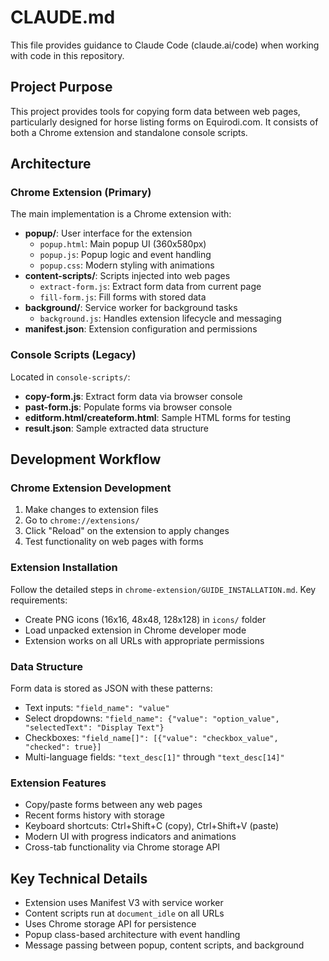 # CLAUDE.md

This file provides guidance to Claude Code (claude.ai/code) when working with code in this repository.

## Project Purpose

This project provides tools for copying form data between web pages, particularly designed for horse listing forms on Equirodi.com. It consists of both a Chrome extension and standalone console scripts.

## Architecture

### Chrome Extension (Primary)
The main implementation is a Chrome extension with:

- **popup/**: User interface for the extension
  - `popup.html`: Main popup UI (360x580px)
  - `popup.js`: Popup logic and event handling
  - `popup.css`: Modern styling with animations
- **content-scripts/**: Scripts injected into web pages
  - `extract-form.js`: Extract form data from current page
  - `fill-form.js`: Fill forms with stored data
- **background/**: Service worker for background tasks
  - `background.js`: Handles extension lifecycle and messaging
- **manifest.json**: Extension configuration and permissions

### Console Scripts (Legacy)
Located in `console-scripts/`:
- **copy-form.js**: Extract form data via browser console
- **past-form.js**: Populate forms via browser console
- **editform.html/createform.html**: Sample HTML forms for testing
- **result.json**: Sample extracted data structure

## Development Workflow

### Chrome Extension Development
1. Make changes to extension files
2. Go to `chrome://extensions/`
3. Click "Reload" on the extension to apply changes
4. Test functionality on web pages with forms

### Extension Installation
Follow the detailed steps in `chrome-extension/GUIDE_INSTALLATION.md`. Key requirements:
- Create PNG icons (16x16, 48x48, 128x128) in `icons/` folder
- Load unpacked extension in Chrome developer mode
- Extension works on all URLs with appropriate permissions

### Data Structure
Form data is stored as JSON with these patterns:
- Text inputs: `"field_name": "value"`
- Select dropdowns: `"field_name": {"value": "option_value", "selectedText": "Display Text"}`
- Checkboxes: `"field_name[]": [{"value": "checkbox_value", "checked": true}]`
- Multi-language fields: `"text_desc[1]"` through `"text_desc[14]"`

### Extension Features
- Copy/paste forms between any web pages
- Recent forms history with storage
- Keyboard shortcuts: Ctrl+Shift+C (copy), Ctrl+Shift+V (paste)
- Modern UI with progress indicators and animations
- Cross-tab functionality via Chrome storage API

## Key Technical Details

- Extension uses Manifest V3 with service worker
- Content scripts run at `document_idle` on all URLs
- Uses Chrome storage API for persistence
- Popup class-based architecture with event handling
- Message passing between popup, content scripts, and background